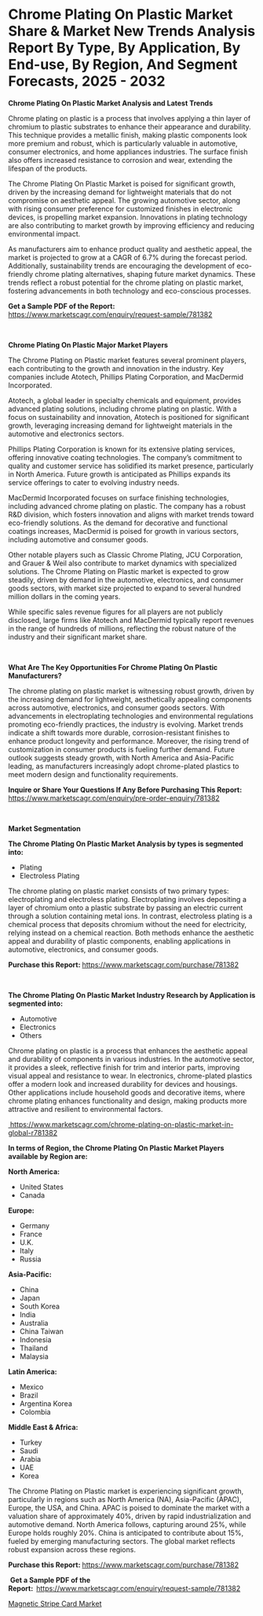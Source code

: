 <p><h1>Chrome Plating On Plastic Market Share & Market New Trends Analysis Report By Type, By Application, By End-use, By Region, And Segment Forecasts, 2025 - 2032</h1></p><p><strong>Chrome Plating On Plastic Market Analysis and Latest Trends</strong></p>
<p><p>Chrome plating on plastic is a process that involves applying a thin layer of chromium to plastic substrates to enhance their appearance and durability. This technique provides a metallic finish, making plastic components look more premium and robust, which is particularly valuable in automotive, consumer electronics, and home appliances industries. The surface finish also offers increased resistance to corrosion and wear, extending the lifespan of the products.</p><p>The Chrome Plating On Plastic Market is poised for significant growth, driven by the increasing demand for lightweight materials that do not compromise on aesthetic appeal. The growing automotive sector, along with rising consumer preference for customized finishes in electronic devices, is propelling market expansion. Innovations in plating technology are also contributing to market growth by improving efficiency and reducing environmental impact.</p><p>As manufacturers aim to enhance product quality and aesthetic appeal, the market is projected to grow at a CAGR of 6.7% during the forecast period. Additionally, sustainability trends are encouraging the development of eco-friendly chrome plating alternatives, shaping future market dynamics. These trends reflect a robust potential for the chrome plating on plastic market, fostering advancements in both technology and eco-conscious processes.</p></p>
<p><strong>Get a Sample PDF of the Report:&nbsp;</strong> <a href="https://www.marketscagr.com/enquiry/request-sample/781382?utm_campaign=2465&utm_medium=2&utm_source=Github&utm_content=ia&utm_term=26032025&utm_id=chrome-plating-on-plastic">https://www.marketscagr.com/enquiry/request-sample/781382</a></p>
<p>&nbsp;</p>
<p><strong>Chrome Plating On Plastic Major Market Players</strong></p>
<p><p>The Chrome Plating on Plastic market features several prominent players, each contributing to the growth and innovation in the industry. Key companies include Atotech, Phillips Plating Corporation, and MacDermid Incorporated. </p><p>Atotech, a global leader in specialty chemicals and equipment, provides advanced plating solutions, including chrome plating on plastic. With a focus on sustainability and innovation, Atotech is positioned for significant growth, leveraging increasing demand for lightweight materials in the automotive and electronics sectors.</p><p>Phillips Plating Corporation is known for its extensive plating services, offering innovative coating technologies. The company’s commitment to quality and customer service has solidified its market presence, particularly in North America. Future growth is anticipated as Phillips expands its service offerings to cater to evolving industry needs.</p><p>MacDermid Incorporated focuses on surface finishing technologies, including advanced chrome plating on plastic. The company has a robust R&D division, which fosters innovation and aligns with market trends toward eco-friendly solutions. As the demand for decorative and functional coatings increases, MacDermid is poised for growth in various sectors, including automotive and consumer goods.</p><p>Other notable players such as Classic Chrome Plating, JCU Corporation, and Grauer & Weil also contribute to market dynamics with specialized solutions. The Chrome Plating on Plastic market is expected to grow steadily, driven by demand in the automotive, electronics, and consumer goods sectors, with market size projected to expand to several hundred million dollars in the coming years.</p><p>While specific sales revenue figures for all players are not publicly disclosed, large firms like Atotech and MacDermid typically report revenues in the range of hundreds of millions, reflecting the robust nature of the industry and their significant market share.</p></p>
<p>&nbsp;</p>
<p><strong>What Are The Key Opportunities For Chrome Plating On Plastic Manufacturers?</strong></p>
<p><p>The chrome plating on plastic market is witnessing robust growth, driven by the increasing demand for lightweight, aesthetically appealing components across automotive, electronics, and consumer goods sectors. With advancements in electroplating technologies and environmental regulations promoting eco-friendly practices, the industry is evolving. Market trends indicate a shift towards more durable, corrosion-resistant finishes to enhance product longevity and performance. Moreover, the rising trend of customization in consumer products is fueling further demand. Future outlook suggests steady growth, with North America and Asia-Pacific leading, as manufacturers increasingly adopt chrome-plated plastics to meet modern design and functionality requirements.</p></p>
<p><strong>Inquire or Share Your Questions If Any Before Purchasing This Report:</strong> <a href="https://www.marketscagr.com/enquiry/pre-order-enquiry/781382?utm_campaign=2465&utm_medium=2&utm_source=Github&utm_content=ia&utm_term=26032025&utm_id=chrome-plating-on-plastic">https://www.marketscagr.com/enquiry/pre-order-enquiry/781382</a></p>
<p>&nbsp;</p>
<p><strong>Market Segmentation</strong></p>
<p><strong>The Chrome Plating On Plastic Market Analysis by types is segmented into:</strong></p>
<p><ul><li>Plating</li><li>Electroless Plating</li></ul></p>
<p><p>The chrome plating on plastic market consists of two primary types: electroplating and electroless plating. Electroplating involves depositing a layer of chromium onto a plastic substrate by passing an electric current through a solution containing metal ions. In contrast, electroless plating is a chemical process that deposits chromium without the need for electricity, relying instead on a chemical reaction. Both methods enhance the aesthetic appeal and durability of plastic components, enabling applications in automotive, electronics, and consumer goods.</p></p>
<p><strong>Purchase this Report:&nbsp;</strong><a href="https://www.marketscagr.com/purchase/781382?utm_campaign=2465&utm_medium=2&utm_source=Github&utm_content=ia&utm_term=26032025&utm_id=chrome-plating-on-plastic">https://www.marketscagr.com/purchase/781382</a></p>
<p>&nbsp;</p>
<p><strong>The Chrome Plating On Plastic Market Industry Research by Application is segmented into:</strong></p>
<p><ul><li>Automotive</li><li>Electronics</li><li>Others</li></ul></p>
<p><p>Chrome plating on plastic is a process that enhances the aesthetic appeal and durability of components in various industries. In the automotive sector, it provides a sleek, reflective finish for trim and interior parts, improving visual appeal and resistance to wear. In electronics, chrome-plated plastics offer a modern look and increased durability for devices and housings. Other applications include household goods and decorative items, where chrome plating enhances functionality and design, making products more attractive and resilient to environmental factors.</p></p>
<p><a href="https://www.marketscagr.com/chrome-plating-on-plastic-market-in-global-r781382?utm_campaign=2465&utm_medium=2&utm_source=Github&utm_content=ia&utm_term=26032025&utm_id=chrome-plating-on-plastic">&nbsp;https://www.marketscagr.com/chrome-plating-on-plastic-market-in-global-r781382</a></p>
<p><strong>In terms of Region, the Chrome Plating On Plastic Market Players available by Region are:</strong></p>
<p>
    <p> <strong> North America: </strong>
        <ul>
            <li>United States</li>
            <li>Canada</li>
        </ul>
        </p> 
    <p> <strong> Europe: </strong>
        <ul>
            <li>Germany</li>
            <li>France</li>
            <li>U.K.</li>
            <li>Italy</li>
            <li>Russia</li>
        </ul>
        </p> 
    <p> <strong> Asia-Pacific: </strong>
        <ul>
            <li>China</li>
            <li>Japan</li>
            <li>South Korea</li>
            <li>India</li>
            <li>Australia</li>
            <li>China Taiwan</li>
            <li>Indonesia</li>
            <li>Thailand</li>
            <li>Malaysia</li>
        </ul>
        </p> 
    <p> <strong> Latin America: </strong>
        <ul>
            <li>Mexico</li>
            <li>Brazil</li>
            <li>Argentina Korea</li>
            <li>Colombia</li>
        </ul>
        </p> 
    <p> <strong> Middle East & Africa: </strong>
        <ul>
            <li>Turkey</li>
            <li>Saudi</li>
            <li>Arabia</li>
            <li>UAE</li>
            <li>Korea</li>
        </ul>
    </p>
    </p>
<p><p>The Chrome Plating on Plastic market is experiencing significant growth, particularly in regions such as North America (NA), Asia-Pacific (APAC), Europe, the USA, and China. APAC is poised to dominate the market with a valuation share of approximately 40%, driven by rapid industrialization and automotive demand. North America follows, capturing around 25%, while Europe holds roughly 20%. China is anticipated to contribute about 15%, fueled by emerging manufacturing sectors. The global market reflects robust expansion across these regions.</p></p>
<p><strong>Purchase this Report: </strong><a href="https://www.marketscagr.com/purchase/781382?utm_campaign=2465&utm_medium=2&utm_source=Github&utm_content=ia&utm_term=26032025&utm_id=chrome-plating-on-plastic">https://www.marketscagr.com/purchase/781382</a></p>
<p>&nbsp;<strong>Get a Sample PDF of the Report:&nbsp;&nbsp;</strong><a href="https://www.marketscagr.com/enquiry/request-sample/781382?utm_campaign=2465&utm_medium=2&utm_source=Github&utm_content=ia&utm_term=26032025&utm_id=chrome-plating-on-plastic">https://www.marketscagr.com/enquiry/request-sample/781382</a></p>
<p><strong></strong></p>
<p><p><a href="https://github.com/FahadAhmed223/Market-Research-Report-List-2/blob/main/magnetic-stripe-card-market.md?utm_campaign=2465&utm_medium=2&utm_source=Github&utm_content=ia&utm_term=26032025&utm_id=chrome-plating-on-plastic">Magnetic Stripe Card Market</a></p></p>